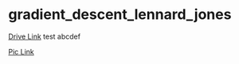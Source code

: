 # gradient_descent_lennard_jones
[Drive Link](https://colab.research.google.com/drive/1JVZaYYWK_7AXPKNNgtcn6-FL1ftIeECh?usp=sharing)
test abcdef

[Pic Link](https://colab.research.google.com/drive/1V6lRz1v4pJNHnezNC5wFX3O84p0VLv-w?usp=sharing)
